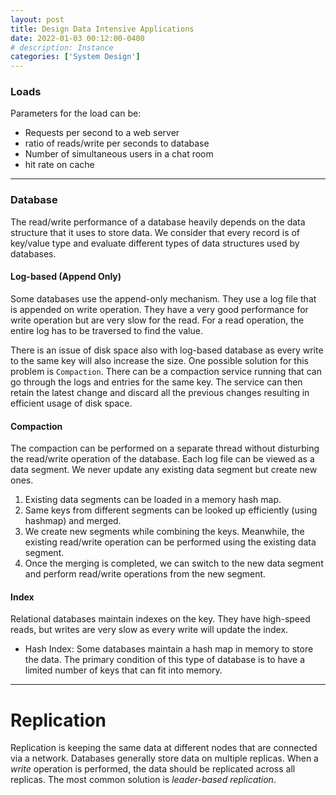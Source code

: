 ```yaml
---
layout: post
title: Design Data Intensive Applications
date: 2022-01-03 00:12:00-0400
# description: Instance
categories: ['System Design']
---
```



### Loads

Parameters for the load can be:
* Requests per second to a web server
* ratio of reads/write per seconds to database
* Number of simultaneous users in a chat room
* hit rate on cache 


---

### Database

The read/write performance of a database heavily depends on the data structure that it uses to store data. We consider that every record is of key/value type and evaluate different types of data structures used by databases.

#### Log-based (Append Only)
Some databases use the append-only mechanism. They use a log file that is appended on write operation. They have a very good performance for write operation but are very slow for the read. For a read operation, the entire log has to be traversed to find the value. 

There is an issue of disk space also with log-based database as every write to the same key will also increase the size. One possible solution for this problem is `Compaction`. There can be a compaction service running that can go through the logs and entries for the same key. The service can then retain the latest change and discard all the previous changes resulting in efficient usage of disk space.

#### Compaction 

The compaction can be performed on a separate thread without disturbing the read/write operation of the database. Each log file can be viewed as a data segment. We never update any existing data segment but create new ones. 

1. Existing data segments can be loaded in a memory hash map.
2. Same keys from different segments can be looked up efficiently (using hashmap) and merged.
3. We create new segments while combining the keys. Meanwhile, the existing read/write operation can be performed using the existing data segment.
4. Once the merging is completed, we can switch to the new data segment and perform read/write operations from the new segment.

#### Index 
Relational databases maintain indexes on the key. They have high-speed reads, but writes are very slow as every write will update the index.

* Hash Index: Some databases maintain a hash map in memory to store the data. The primary condition of this type of database is to have a limited number of keys that can fit into memory.

---
# Replication

Replication is keeping the same data at different nodes that are connected via a network. Databases generally store data on multiple replicas. When a *write* operation is performed, the data should be replicated across all replicas.
The most common solution is *leader-based replication*.



